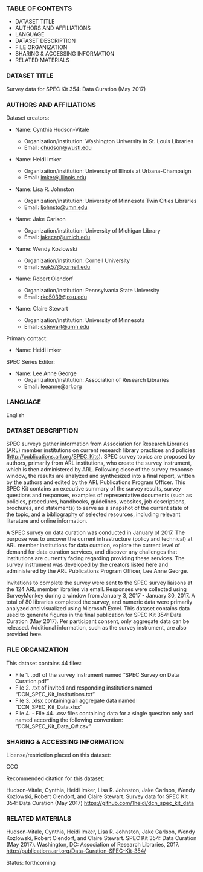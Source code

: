 ### TABLE OF CONTENTS
* DATASET TITLE
* AUTHORS AND AFFILIATIONS
* LANGUAGE
* DATASET DESCRIPTION 
* FILE ORGANIZATION
* SHARING & ACCESSING INFORMATION
* RELATED MATERIALS

### DATASET TITLE
Survey data for SPEC Kit 354: Data Curation (May 2017)

### AUTHORS AND AFFILIATIONS

Dataset creators: 

* Name: Cynthia Hudson-Vitale
  * Organization/institution: Washington University in St. Louis Libraries
  * Email: chudson@wustl.edu

* Name: Heidi Imker
  * Organization/institution: University of Illinois at Urbana-Champaign
  * Email: imker@illinois.edu

* Name: Lisa R. Johnston
  * Organization/institution: University of Minnesota Twin Cities Libraries
  * Email: ljohnsto@umn.edu

* Name: Jake Carlson
  * Organization/institution: University of Michigan Library
  * Email: jakecar@umich.edu

* Name: Wendy Kozlowski
  * Organization/institution: Cornell University
  * Email: wak57@cornell.edu

* Name: Robert Olendorf
  * Organization/institution: Pennsylvania State University
  * Email: rko5039@psu.edu

* Name: Claire Stewart
  * Organization/institution: University of Minnesota
  * Email: cstewart@umn.edu

Primary contact: 

* Name: Heidi Imker

SPEC Series Editor: 
* Name: Lee Anne George
  * Organization/institution: Association of Research Libraries 
  * Email: leeanne@arl.org

### LANGUAGE
English

### DATASET DESCRIPTION 

SPEC surveys gather information from Association for Research Libraries (ARL) member institutions on current research library practices and policies (http://publications.arl.org/SPEC_Kits). SPEC survey topics are proposed by authors, primarily from ARL institutions, who create the survey instrument, which is then administered by ARL. Following close of the survey response window, the results are analyzed and synthesized into a final report, written by the authors and edited by the ARL Publications Program Officer. This SPEC Kit contains an executive summary of the survey results, survey questions and responses, examples of representative documents (such as policies, procedures, handbooks, guidelines, websites, job descriptions, brochures, and statements) to serve as a snapshot of the current state of the topic, and a bibliography of selected resources, including relevant literature and online information.

A SPEC survey on data curation was conducted in January of 2017. The purpose was to uncover the current infrastructure (policy and technical) at ARL member institutions for data curation, explore the current level of demand for data curation services, and discover any challenges that institutions are currently facing regarding providing these services. The survey instrument was developed by the creators listed here and administered by the ARL Publications Program Officer, Lee Anne George. 

Invitations to complete the survey were sent to the SPEC survey liaisons at the 124 ARL member libraries via email. Responses were collected using SurveyMonkey during a window from January 3, 2017 - January 30, 2017. A total of 80 libraries completed the survey, and numeric data were primarily analyzed and visualized using Microsoft Excel. This dataset contains data used to generate figures in the final publication for SPEC Kit 354: Data Curation (May 2017). Per participant consent, only aggregate data can be released. Additional information, such as the survey instrument, are also provided here. 

### FILE ORGANIZATION

This dataset contains 44 files:

* File 1.  .pdf of the survey instrument named “SPEC Survey on Data Curation.pdf” 
* File 2. .txt of invited and responding institutions named “DCN_SPEC_Kit_Institutions.txt”
* File 3. .xlsx containing all aggregate data named “DCN_SPEC_Kit_Data.xlsx” 
* File 4. - File 44. .csv files containing data for a single question only and named according the following convention: “DCN_SPEC_Kit_Data_Q#.csv”

### SHARING & ACCESSING INFORMATION

License/restriction placed on this dataset: 

CCO

Recommended citation for this dataset:

Hudson-Vitale, Cynthia, Heidi Imker, Lisa R. Johnston, Jake Carlson, Wendy Kozlowski, Robert Olendorf, and Claire Stewart. Survey data for SPEC Kit 354: Data Curation (May 2017) https://github.com/1heidi/dcn_spec_kit_data

### RELATED MATERIALS

Hudson-Vitale, Cynthia, Heidi Imker, Lisa R. Johnston, Jake Carlson, Wendy Kozlowski, Robert Olendorf, and Claire Stewart. SPEC Kit 354: Data Curation (May 2017). Washington, DC: Association of Research Libraries, 2017. http://publications.arl.org/Data-Curation-SPEC-Kit-354/

Status: forthcoming
